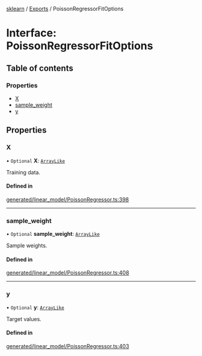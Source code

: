 [sklearn](../readme.md) / [Exports](../modules.md) / PoissonRegressorFitOptions

# Interface: PoissonRegressorFitOptions

## Table of contents

### Properties

- [X](PoissonRegressorFitOptions.md#x)
- [sample\_weight](PoissonRegressorFitOptions.md#sample_weight)
- [y](PoissonRegressorFitOptions.md#y)

## Properties

### X

• `Optional` **X**: [`ArrayLike`](../modules.md#arraylike)

Training data.

#### Defined in

[generated/linear_model/PoissonRegressor.ts:398](https://github.com/transitive-bullshit/scikit-learn-ts/blob/367336a/packages/sklearn/src/generated/linear_model/PoissonRegressor.ts#L398)

___

### sample\_weight

• `Optional` **sample\_weight**: [`ArrayLike`](../modules.md#arraylike)

Sample weights.

#### Defined in

[generated/linear_model/PoissonRegressor.ts:408](https://github.com/transitive-bullshit/scikit-learn-ts/blob/367336a/packages/sklearn/src/generated/linear_model/PoissonRegressor.ts#L408)

___

### y

• `Optional` **y**: [`ArrayLike`](../modules.md#arraylike)

Target values.

#### Defined in

[generated/linear_model/PoissonRegressor.ts:403](https://github.com/transitive-bullshit/scikit-learn-ts/blob/367336a/packages/sklearn/src/generated/linear_model/PoissonRegressor.ts#L403)
